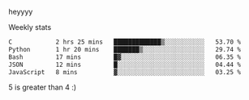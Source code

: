 heyyyy

Weekly stats
<!--START_SECTION:waka-->

```txt
C            2 hrs 25 mins   █████████████▒░░░░░░░░░░░   53.70 %
Python       1 hr 20 mins    ███████▒░░░░░░░░░░░░░░░░░   29.74 %
Bash         17 mins         █▓░░░░░░░░░░░░░░░░░░░░░░░   06.35 %
JSON         12 mins         █░░░░░░░░░░░░░░░░░░░░░░░░   04.44 %
JavaScript   8 mins          ▓░░░░░░░░░░░░░░░░░░░░░░░░   03.25 %
```

<!--END_SECTION:waka-->
5 is greater than 4 :)
